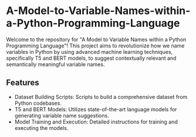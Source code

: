 # A-Model-to-Variable-Names-within-a-Python-Programming-Language
Welcome to the repository for "A Model to Variable Names within a Python Programming Language"! This project aims to revolutionize how we name variables in Python by using advanced machine learning techniques, specifically T5 and BERT models, to suggest contextually relevant and semantically meaningful variable names.
## Features
- Dataset Building Scripts: Scripts to build a comprehensive dataset from Python codebases.
- T5 and BERT Models: Utilizes state-of-the-art language models for generating variable name suggestions.
- Model Training and Execution: Detailed instructions for training and executing the models.
